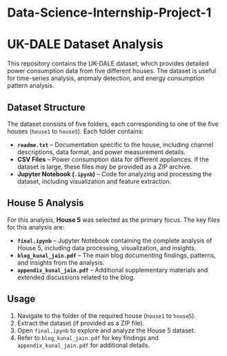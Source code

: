 # Data-Science-Internship-Project-1

# UK-DALE Dataset Analysis  

This repository contains the UK-DALE dataset, which provides detailed power consumption data from five different houses. The dataset is useful for time-series analysis, anomaly detection, and energy consumption pattern analysis.  

## Dataset Structure  

The dataset consists of five folders, each corresponding to one of the five houses (`house1` to `house5`). Each folder contains:  

- **`readme.txt`** – Documentation specific to the house, including channel descriptions, data format, and power measurement details.  
- **CSV Files** – Power consumption data for different appliances. If the dataset is large, these files may be provided as a ZIP archive.  
- **Jupyter Notebook (`.ipynb`)** – Code for analyzing and processing the dataset, including visualization and feature extraction.  

## House 5 Analysis  

For this analysis, **House 5** was selected as the primary focus. The key files for this analysis are:  

- **`final.ipynb`** – Jupyter Notebook containing the complete analysis of House 5, including data processing, visualization, and insights.  
- **`blog_kunal_jain.pdf`** – The main blog documenting findings, patterns, and insights from the analysis.  
- **`appendix_kunal_jain.pdf`** – Additional supplementary materials and extended discussions related to the blog.  

## Usage  

1. Navigate to the folder of the required house (`house1` to `house5`).  
2. Extract the dataset (if provided as a ZIP file).  
3. Open `final.ipynb` to explore and analyze the House 5 dataset.  
4. Refer to `blog_kunal_jain.pdf` for key findings and `appendix_kunal_jain.pdf` for additional details.  

